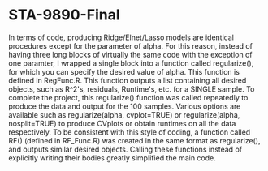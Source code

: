 # STA-9890-Final
In terms of code, producing Ridge/Elnet/Lasso models are identical procedures except for the parameter of alpha. For this reason, instead of having three long blocks of virtually the same code with the exception of one paramter, I wrapped a single block into a function called regularize(), for which you can specify the desired value of alpha. This function is defined in RegFunc.R. This function outputs a list containing all desired objects, such as R^2's, residuals, Runtime's, etc. for a SINGLE sample. To complete the project, this regularize() function was called repeatedly to produce the data and output for the 100 samples. Various options are available such as regularize(alpha, cvplot=TRUE) or regularize(alpha, nosplit=TRUE) to produce CVplots or obtain runtimes on all the data respectively. To be consistent with this style of coding, a function called RF() (defined in RF_Func.R) was created in the same format as regularize(), and outputs similar desired objects. Calling these functions instead of explicitly writing their bodies greatly simplified the main code. 

